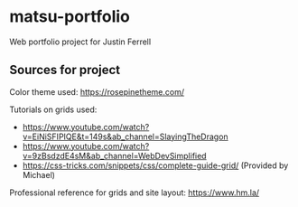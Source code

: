 # matsu-portfolio
Web portfolio project for Justin Ferrell

## Sources for project
Color theme used: 
https://rosepinetheme.com/

Tutorials on grids used:
- https://www.youtube.com/watch?v=EiNiSFIPIQE&t=149s&ab_channel=SlayingTheDragon
- https://www.youtube.com/watch?v=9zBsdzdE4sM&ab_channel=WebDevSimplified
- https://css-tricks.com/snippets/css/complete-guide-grid/ (Provided by Michael)

Professional reference for grids and site layout: 
https://www.hm.la/
